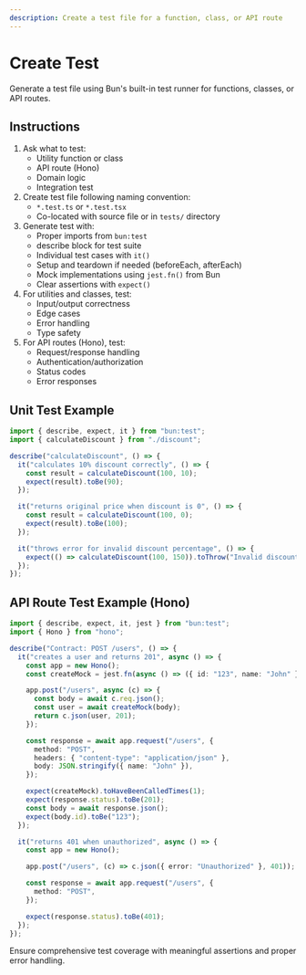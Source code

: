 ```yaml
---
description: Create a test file for a function, class, or API route
---
```


# Create Test

Generate a test file using Bun's built-in test runner for functions, classes, or API routes.

## Instructions

1. Ask what to test:
   - Utility function or class
   - API route (Hono)
   - Domain logic
   - Integration test
2. Create test file following naming convention:
   - `*.test.ts` or `*.test.tsx`
   - Co-located with source file or in `tests/` directory
3. Generate test with:
   - Proper imports from `bun:test`
   - describe block for test suite
   - Individual test cases with `it()`
   - Setup and teardown if needed (beforeEach, afterEach)
   - Mock implementations using `jest.fn()` from Bun
   - Clear assertions with `expect()`
4. For utilities and classes, test:
   - Input/output correctness
   - Edge cases
   - Error handling
   - Type safety
5. For API routes (Hono), test:
   - Request/response handling
   - Authentication/authorization
   - Status codes
   - Error responses

## Unit Test Example

```typescript
import { describe, expect, it } from "bun:test";
import { calculateDiscount } from "./discount";

describe("calculateDiscount", () => {
  it("calculates 10% discount correctly", () => {
    const result = calculateDiscount(100, 10);
    expect(result).toBe(90);
  });

  it("returns original price when discount is 0", () => {
    const result = calculateDiscount(100, 0);
    expect(result).toBe(100);
  });

  it("throws error for invalid discount percentage", () => {
    expect(() => calculateDiscount(100, 150)).toThrow("Invalid discount");
  });
});
```

## API Route Test Example (Hono)

```typescript
import { describe, expect, it, jest } from "bun:test";
import { Hono } from "hono";

describe("Contract: POST /users", () => {
  it("creates a user and returns 201", async () => {
    const app = new Hono();
    const createMock = jest.fn(async () => ({ id: "123", name: "John" }));

    app.post("/users", async (c) => {
      const body = await c.req.json();
      const user = await createMock(body);
      return c.json(user, 201);
    });

    const response = await app.request("/users", {
      method: "POST",
      headers: { "content-type": "application/json" },
      body: JSON.stringify({ name: "John" }),
    });

    expect(createMock).toHaveBeenCalledTimes(1);
    expect(response.status).toBe(201);
    const body = await response.json();
    expect(body.id).toBe("123");
  });

  it("returns 401 when unauthorized", async () => {
    const app = new Hono();

    app.post("/users", (c) => c.json({ error: "Unauthorized" }, 401));

    const response = await app.request("/users", {
      method: "POST",
    });

    expect(response.status).toBe(401);
  });
});
```

Ensure comprehensive test coverage with meaningful assertions and proper error handling.
